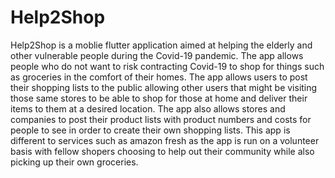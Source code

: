 # Help2Shop
Help2Shop is a moblie flutter application aimed at helping the elderly and other vulnerable people during the Covid-19 pandemic. The app allows people who do not want to risk contracting Covid-19 to shop for things such as groceries in the comfort of their homes. The app allows users to post their shopping lists to the public allowing other users that might be visiting those same stores to be able to shop for those at home and deliver their items to them at a desired location. The app also allows stores and companies to post their product lists with product numbers and costs for people to see in order to create their own shopping lists. This app is different to services such as amazon fresh as the app is run on a volunteer basis with fellow shopers choosing to help out their community while also picking up their own groceries. 

